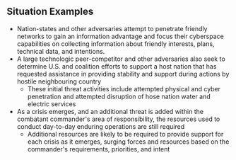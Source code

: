 ## Situation Examples

- Nation-states and other adversaries attempt to penetrate friendly networks to gain an information advantage and focus their cyberspace capabilities on collecting information about friendly interests, plans, technical data, and intentions.
- A large technologic peer-competitor and other adversaries also seek to determine U.S. and coalition efforts to support a host nation that has requested assistance in providing stability and support during actions by hostile neighbouring country
  - These initial threat activities include attempted physical and cyber penetration and attempted disruption of hose nation water and electric services
- As a crisis emerges, and an additional threat is added within the combatant commander's area of responsibility, the resources used to conduct day-to-day enduring operations are still required
  - Additional resources are likely to be required to provide support for each crisis as it emerges, surging forces and resources based on the commander's requirements, priorities, and intent
